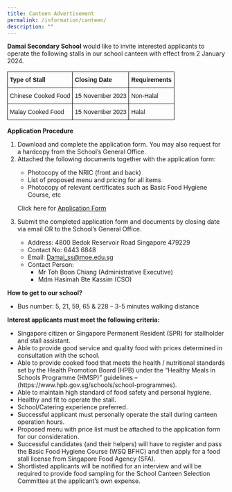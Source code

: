 ```yaml
---
title: Canteen Advertisement
permalink: /information/canteen/
description: ""
---
```

<style type="text/css">
.tg  {border-collapse:collapse;border-spacing:0;}
.tg td{border-color:black;border-style:solid;border-width:1px;font-family:Arial, sans-serif;font-size:14px;
  overflow:hidden;padding:10px 5px;word-break:normal;}
.tg th{border-color:black;border-style:solid;border-width:1px;font-family:Arial, sans-serif;font-size:14px;
  font-weight:normal;overflow:hidden;padding:10px 5px;word-break:normal;}
.tg .tg-cly1{text-align:left;vertical-align:middle}
.tg .tg-yla0{font-weight:bold;text-align:left;vertical-align:middle}
.tg .tg-pqll{color:#FAA156;text-align:left;vertical-align:top}
</style>

<p><b>Damai Secondary School</b> would like to invite interested applicants to operate the following stalls in our school canteen with effect from 2 January 2024.</p>

<table class="tg">
<thead>
	<tr>
		<th class="tg-yla0"><span style="color:inherit;background-color:transparent">Type of Stall </span></th>
		<th class="tg-yla0"><span style="color:inherit;background-color:transparent">Closing Date </span></th>
			<th class="tg-yla0"><span style="color:inherit;background-color:transparent">Requirements </span></th>
	</tr>
	</thead>
	<tbody>
	<tr>
		<td class="tg-cly1">Chinese Cooked Food</td>
		<td class="tg-cly1">15 November 2023</td>
			<td class="tg-cly1">Non-Halal</td>
	</tr>
	<tr>
		<td class="tg-cly1">Malay Cooked Food</td>
		<td class="tg-cly1">15 November 2023</td>
			<td class="tg-cly1">Halal</td>
	</tr>
	</tbody>
</table>

<p>
<b>Application Procedure</b>
</p>
<ol>
<li>Download and complete the application form. You may also request for a hardcopy from the School’s General Office.
	</li><li>Attached the following documents together with the application form:</li>
<ul>
<li>Photocopy of the NRIC (front and back)
</li><li>List of proposed menu and pricing for all items
</li><li>Photocopy of relevant certificates such as Basic Food Hygiene Course, etc
	</li></ul>
	<p>
Click here for <a target="_blank" href="https://drive.google.com/file/d/13IZ7aNbwDa5VRxDpbTrRRxUG7ZKuKx1f/view?usp=sharing">Application Form</a></p>

<li>Submit the completed application form and documents by closing date via email OR to the School’s General Office.</li>

<ul><li>Address: 4800 Bedok Reservoir Road Singapore 479229

</li><li>Contact No: 6443 6848

</li><li>Email: <a href="mailto:Damai_ss@moe.edu.sg">Damai_ss@moe.edu.sg</a>

</li><li>Contact Person: &nbsp;&nbsp;&nbsp;<ul> <li>Mr Toh Boon Chiang (Administrative Executive)

</li><li>Mdm Hasimah Bte Kassim (CSO)
</li></ul>
	</li></ul>
</ol>

<p>
	<b>How to get to our school?</b>
	</p>
	<ul>
		<li>Bus number: 5, 21, 59, 65 &amp; 228 – 3-5 minutes walking distance
			</li></ul>
	<p>
	<b>Interest applicants must meet the following criteria:</b>
	</p>
	<ul>
		<li>Singapore citizen or Singapore Permanent Resident (SPR) for stallholder and stall assistant.</li>
	<li>Able to provide good service and quality food with prices determined in consultation with the school.</li>
	<li>Able to provide cooked food that meets the health / nutritional standards set by the Health Promotion Board (HPB) under the “Healthy Meals in Schools Programme (HMSP)” guidelines –(https://www.hpb.gov.sg/schools/school-programmes).</li>
	<li>Able to maintain high standard of food safety and personal hygiene.</li>
	<li>Healthy and fit to operate the stall.</li>
	<li>School/Catering experience preferred.</li>
	<li>Successful applicant must personally operate the stall during canteen operation hours.</li>
	<li>Proposed menu with price list must be attached to the application form for our consideration.</li>
	<li>Successful candidates (and their helpers) will have to register and pass the Basic Food Hygiene Course (WSQ BFHC) and then apply for a food stall license from Singapore Food Agency (SFA).</li>
	<li>Shortlisted applicants will be notified for an interview and will be required to provide food sampling for the School Canteen Selection Committee at the applicant’s own expense.</li>
</ul>